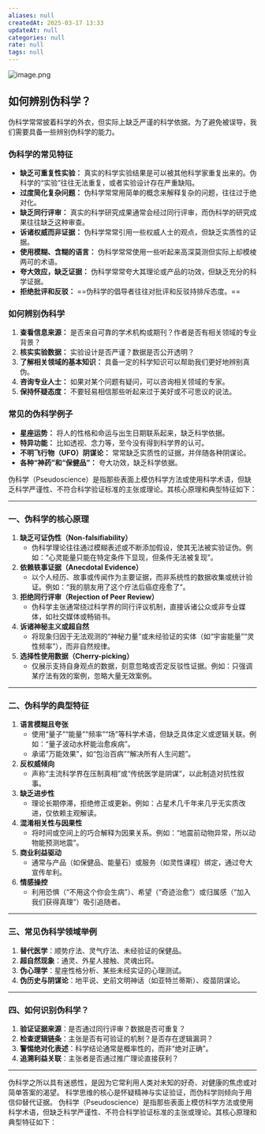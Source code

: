 ```yaml
---
aliases: null
createdAt: 2025-03-17 13:33
updateAt: null
categories: null
rate: null
tags: null
---
```

![image.png](https://cdn.jsdelivr.net/gh/duanbiao2000/BlogGallery@main/picture/202503171347979.png)

## 如何辨别伪科学？
伪科学常常披着科学的外衣，但实际上缺乏严谨的科学依据。为了避免被误导，我们需要具备一些辨别伪科学的能力。
### 伪科学的常见特征
- **缺乏可重复性实验：** 真实的科学实验结果是可以被其他科学家重复出来的。伪科学的“实验”往往无法重复，或者实验设计存在严重缺陷。
- **过度简化复杂问题：** 伪科学常常用简单的概念来解释复杂的问题，往往过于绝对化。
- **缺乏同行评审：** 真实的科学研究成果通常会经过同行评审，而伪科学的研究成果往往缺乏这种审查。
- **诉诸权威而非证据：** 伪科学常常引用一些权威人士的观点，但缺乏实质性的证据。
- **使用模糊、含糊的语言：** 伪科学常常使用一些听起来高深莫测但实际上却模棱两可的术语。
- **夸大效应，缺乏证据：** 伪科学常常夸大其理论或产品的功效，但缺乏充分的科学证据。
- **拒绝批评和反驳：** ==伪科学的倡导者往往对批评和反驳持排斥态度。==
### 如何辨别伪科学
1. **查看信息来源：** 是否来自可靠的学术机构或期刊？作者是否有相关领域的专业背景？
2. **核实实验数据：** 实验设计是否严谨？数据是否公开透明？
3. **了解相关领域的基本知识：** 具备一定的科学知识可以帮助我们更好地辨别真伪。
4. **咨询专业人士：** 如果对某个问题有疑问，可以咨询相关领域的专家。
5. **保持怀疑态度：** 不要轻易相信那些听起来过于美好或不可思议的说法。
### 常见的伪科学例子
- **星座运势：** 将人的性格和命运与出生日期联系起来，缺乏科学依据。
- **特异功能：** 比如透视、念力等，至今没有得到科学界的认可。
- **不明飞行物（UFO）阴谋论：** 常常缺乏实质性的证据，并伴随各种阴谋论。
- **各种“神药”和“保健品”：** 夸大功效，缺乏科学依据。



伪科学（Pseudoscience）是指那些表面上模仿科学方法或使用科学术语，但缺乏科学严谨性、不符合科学验证标准的主张或理论。其核心原理和典型特征如下：

---
### **一、伪科学的核心原理**
1. **缺乏可证伪性（Non-falsifiability）**  
   - 伪科学理论往往通过模糊表述或不断添加假设，使其无法被实验证伪。例如：“心灵能量只能在特定条件下显现，但条件无法被复现”。
2. **依赖轶事证据（Anecdotal Evidence）**  
   - 以个人经历、故事或传闻作为主要证据，而非系统性的数据收集或统计验证。例如：“我的朋友用了这个疗法后癌症痊愈了”。
3. **拒绝同行评审（Rejection of Peer Review）**  
   - 伪科学主张通常绕过科学界的同行评议机制，直接诉诸公众或非专业媒体，如社交媒体或畅销书。
4. **诉诸神秘主义或超自然**  
   - 将现象归因于无法观测的“神秘力量”或未经验证的实体（如“宇宙能量”“灵性频率”），而非自然规律。
5. **选择性使用数据（Cherry-picking）**  
   - 仅展示支持自身观点的数据，刻意忽略或否定反驳性证据。例如：只强调某疗法有效的案例，忽略大量无效案例。
---
### **二、伪科学的典型特征**
1. **语言模糊且夸张**  
   - 使用“量子”“能量”“频率”“场”等科学术语，但缺乏具体定义或逻辑关联。例如：“量子波动水杯能治愈疾病”。  
   - 承诺“万能效果”，如“包治百病”“解决所有人生问题”。
2. **反权威倾向**  
   - 声称“主流科学界在压制真相”或“传统医学是阴谋”，以此制造对抗性叙事。
3. **缺乏进步性**  
   - 理论长期停滞，拒绝修正或更新。例如：占星术几千年来几乎无实质改进，仅依赖主观解读。
4. **混淆相关性与因果性**  
   - 将时间或空间上的巧合解释为因果关系。例如：“地震前动物异常，所以动物能预测地震”。
5. **商业利益驱动**  
   - 通常与产品（如保健品、能量石）或服务（如灵性课程）绑定，通过夸大宣传牟利。
6. **情感操控**  
   - 利用恐惧（“不用这个你会生病”）、希望（“奇迹治愈”）或归属感（“加入我们获得真理”）吸引追随者。
---
### **三、常见伪科学领域举例**
1. **替代医学**：顺势疗法、灵气疗法、未经验证的保健品。  
2. **超自然现象**：通灵、外星人接触、灵魂出窍。  
3. **伪心理学**：星座性格分析、某些未经实证的心理测试。  
4. **伪历史与阴谋论**：地平说、史前文明神话（如亚特兰蒂斯）、疫苗阴谋论。
---
### **四、如何识别伪科学？**
1. **验证证据来源**：是否通过同行评审？数据是否可重复？  
2. **检查逻辑链条**：主张是否有可验证的机制？是否存在逻辑漏洞？  
3. **警惕绝对化表述**：科学结论通常是概率性的，而非“绝对正确”。  
4. **追溯利益关联**：主张者是否通过推广理论直接获利？
---

伪科学之所以具有迷惑性，是因为它常利用人类对未知的好奇、对健康的焦虑或对简单答案的渴望。
科学思维的核心是怀疑精神与实证验证，而伪科学则倾向于用信仰替代证据。
伪科学（Pseudoscience）是指那些表面上模仿科学方法或使用科学术语，但缺乏科学严谨性、不符合科学验证标准的主张或理论。其核心原理和典型特征如下：
